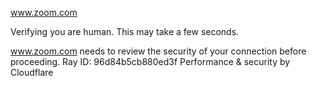 www.zoom.com

Verifying you are human. This may take a few seconds.

www.zoom.com needs to review the security of your connection before proceeding.
Ray ID: 96d84b5cb880ed3f
Performance & security by Cloudflare